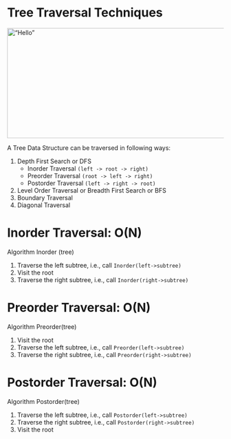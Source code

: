 # Tree Traversal Techniques

<img src="https://media.geeksforgeeks.org/wp-content/uploads/20230531175409/tree-traversal.webp" alt= “Hello” width="512" height="256">

A Tree Data Structure can be traversed in following ways:
1. Depth First Search or DFS
   - Inorder Traversal `(left -> root -> right)`
   - Preorder Traversal `(root -> left -> right)`
   - Postorder Traversal `(left -> right -> root)`
2. Level Order Traversal or Breadth First Search or BFS
3. Boundary Traversal
4. Diagonal Traversal

# Inorder Traversal: O(N)
Algorithm Inorder (tree)
1. Traverse the left subtree, i.e., call `Inorder(left->subtree)`
2. Visit the root
3. Traverse the right subtree, i.e., call `Inorder(right->subtree)`

# Preorder Traversal: O(N)
Algorithm Preorder(tree)
1. Visit the root
2. Traverse the left subtree, i.e., call `Preorder(left->subtree)`
3. Traverse the right subtree, i.e., call `Preorder(right->subtree)` 

# Postorder Traversal: O(N)
Algorithm Postorder(tree)
1. Traverse the left subtree, i.e., call `Postorder(left->subtree)`
2. Traverse the right subtree, i.e., call `Postorder(right->subtree)`
3. Visit the root
